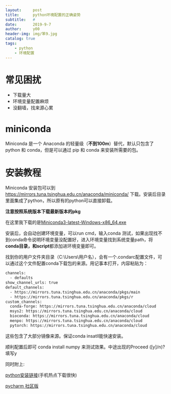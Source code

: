 ```yaml
---
layout:     post
title:      python环境配置的正确姿势
subtitle:   #
date:       2019-9-7
author:     y00
header-img: img/笨9.jpg
catalog: true
tags:
    - python
    - 环境配置
---
```


# 常见困扰
* 下载量大
* 环境变量配置麻烦
* 没翻墙，找来源心累

# miniconda

Miniconda 是一个 Anaconda 的轻量级（**不到100m**）替代，默认只包含了 python 和 conda，但是可以通过 pip 和 conda 来安装所需要的包。


# 安装教程

Miniconda 安装包可以到 https://mirrors.tuna.tsinghua.edu.cn/anaconda/miniconda/ 下载。安装后目录里面集成了python，所以原有的python可以直接卸载。

**注意按照系统版本下载最新版本的pkg**

在这里我下载的是[Miniconda3-latest-Windows-x86_64.exe](https://mirrors.tuna.tsinghua.edu.cn/anaconda/miniconda/Miniconda3-latest-Windows-x86_64.exe)

安装后，会自动创建环境变量，可以run cmd，输入conda 测试，如果出现找不到conda命令说明环境变量没配置好，进入环境变量找到系统变量path，将**conda目录，和script**都添加进环境变量即可。

找到你的用户文件夹目录（C:\Users\用户名），会有一个.condarc配置文件，可以通过这个文件配置conda下载包的来源。用记事本打开，内容粘贴为：

```txt
channels:
  - defaults
show_channel_urls: true
default_channels:
  - https://mirrors.tuna.tsinghua.edu.cn/anaconda/pkgs/main
  - https://mirrors.tuna.tsinghua.edu.cn/anaconda/pkgs/r
custom_channels:
  conda-forge: https://mirrors.tuna.tsinghua.edu.cn/anaconda/cloud
  msys2: https://mirrors.tuna.tsinghua.edu.cn/anaconda/cloud
  bioconda: https://mirrors.tuna.tsinghua.edu.cn/anaconda/cloud
  menpo: https://mirrors.tuna.tsinghua.edu.cn/anaconda/cloud
  pytorch: https://mirrors.tuna.tsinghua.edu.cn/anaconda/cloud
```

这些包含了大部分镜像来源。保证conda insatll能快速安装。

顺利配置后即可 conda install numpy 来测试效果。中途出现的Proceed ([y]/n)? 填写y



同时附上:

[python安装链接](https://www.python.org/ftp/python/3.7.2/python-3.7.2.exe)(手机热点下载很快)

[pycharm 社区版](https://download.jetbrains.8686c.com/python/pycharm-community-2019.2.1.exe)
  

